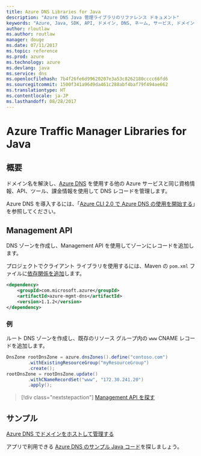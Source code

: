 ```yaml
---
title: Azure DNS Libraries for Java
description: "Azure DNS Java 管理ライブラリのリファレンス ドキュメント"
keywords: "Azure, Java, SDK, API, ドメイン, DNS, ネーム, サービス, ドメイン ネーム サービス"
author: rloutlaw
ms.author: routlaw
manager: douge
ms.date: 07/11/2017
ms.topic: reference
ms.prod: azure
ms.technology: azure
ms.devlang: java
ms.service: dns
ms.openlocfilehash: 7b4f26fe6d99620207e3a53c8262180cccc66fd6
ms.sourcegitcommit: 1500f341a96d9da461c288abf4baf79f494ae662
ms.translationtype: HT
ms.contentlocale: ja-JP
ms.lasthandoff: 08/28/2017
---
```

# <a name="azure-traffic-manager-libraries-for-java"></a>Azure Traffic Manager Libraries for Java

## <a name="overview"></a>概要

ドメイン名を解決し、[Azure DNS](/azure/dns/dns-overview) を使用する他の Azure サービスと同じ資格情報、API、ツール、課金情報を使用して DNS レコードを管理します。

Azure DNS を導入するには、「[Azure CLI 2.0 で Azure DNS の使用を開始する](/azure/dns/dns-getstarted-cli)」を参照してください。

## <a name="management-api"></a>Management API

DNS ゾーンを作成し、Management API を使用してゾーンにレコードを追加します。

プロジェクトでクライアント ライブラリを使用するには、Maven の `pom.xml` ファイルに[依存関係を追加](https://maven.apache.org/guides/getting-started/index.html#How_do_I_use_external_dependencies)します。

```XML
<dependency>
    <groupId>com.microsoft.azure</groupId>
    <artifactId>azure-mgmt-dns</artifactId>
    <version>1.1.2</version>
</dependency>
```   

### <a name="example"></a>例

ルート DNS ゾーンを作成し、既存のリソース グループ内の `www` CNAME レコードを追加します。

```java
DnsZone rootDnsZone = azure.dnsZones().define("contoso.com")
        .withExistingResourceGroup("myResourceGroup")
        .create();
rootDnsZone = rootDnsZone.update()
        .withCNameRecordSet("www", "172.30.241.20")
        .apply();
```

> [!div class="nextstepaction"]
> [Management API を探す](/java/api/overview/azure/dns/managementapi)

## <a name="samples"></a>サンプル

[Azure DNS でドメインをホストして管理する](https://github.com/Azure-Samples/dns-java-host-and-manage-your-domains)

アプリで利用できる [Azure DNS のサンプル Java コード](https://azure.microsoft.com/resources/samples/?platform=java&term=dns)を探しましょう。